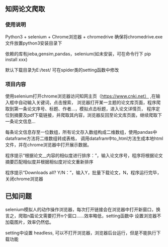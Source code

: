 ## 知网论文爬取


### 使用说明
Python3 + selenium + Chrome浏览器 + chromedrive
确保将chromedrive.exe文件放置python3安装目录下

依赖的库有jieba,gensim,pandas，selenium(如未安装，可在命令行下 pip install xxx)

默认下载目录为E:/test/ 可在spider类的setting函数中修改

### 项目内容
使用selenium打开chrome浏览器访问知网主页（https://www.cnki.net） ,在输入框中自动输入关键词，点击搜索，
浏览器打开某一主题的论文库页面，程序爬取到第一条论文序号、标题、作者...，模拟点击标题，进入论文详情页，
程序定位到摘要及pdf下载链接，并爬取其内容，浏览器反回至论文库页面，继续爬取下一条论文信息...

每条论文信息存至一位数组，所有论文存入数组构成二维数组，使用pandas中dataframe方法将二维数组转成表格，
调用datafram中to_html方法生成本地html文件，并在chrome浏览器中打开展示数据。

程序提示“根据论文__内容的相似度进行排序：”，输入论文序号，程序将根据论文摘要匹配相似度并根据相似度对论文重新排序

程序提示“Downloads all? Y/N：”，输入Y，批量下载论文，N，程序运行完毕，关闭chrome浏览器

## 已知问题
selenium模拟人的动作操作浏览器，每次打开链接会在浏览器中打开新窗口，换言之，爬取n篇论文需要打开n个窗口......效率略低，setting函数中
设置浏览器不加载图片，效率仍然低。

setting中设置 headless, 可以不打开浏览器，浏览器后台运行，但是不能执行下载功能

